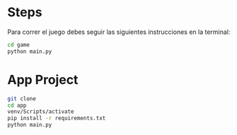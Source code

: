 # Steps

Para correr el juego debes seguir las siguientes instrucciones en la terminal:

```sh
cd game
python main.py
```

# App Project

```sh
git clone
cd app
venv/Scripts/activate
pip install -r requirements.txt
python main.py
```